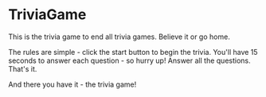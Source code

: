 # TriviaGame

This is the trivia game to end all trivia games. Believe it or go home.

The rules are simple - click the start button to begin the trivia. You'll have 15 seconds to answer each question - so hurry up! Answer all the questions. That's it.

And there you have it - the trivia game!
